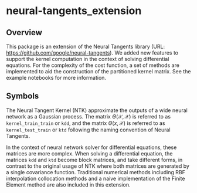 # neural-tangents_extension


## Overview


This package is an extension of the Neural Tangents library (URL: https://github.com/google/neural-tangents). We added new features to support the kernel computation in the context of solving differential equations. For the complexity of the cost function, a set of methods are implemented to aid the construction of the partitioned kernel matrix. See the example notebooks for more information.


## Symbols


The Neural Tangent Kernel (NTK) approximate the outputs of a wide neural network as a Gaussian process.
The matrix $\Theta(\mathcal X,\mathcal X)$ is referred to as `kernel_train_train` or `kdd`, and the matrix $\Theta(x,\mathcal X)$ is referred to as `kernel_test_train` or `ktd` following the naming convention of Neural Tangents.


In the context of neural network solver for differential equations, these matrices are more complex. When solving a differential equation, the matrices `kdd` and `ktd` become block matrices, and take different forms, in contrast to the original usage of NTK where both matrices are generated by a single covariance function. Traditional numerical methods including RBF interpolation collocation methods and a naive implementation of the Finite Element method are also included in this extension.